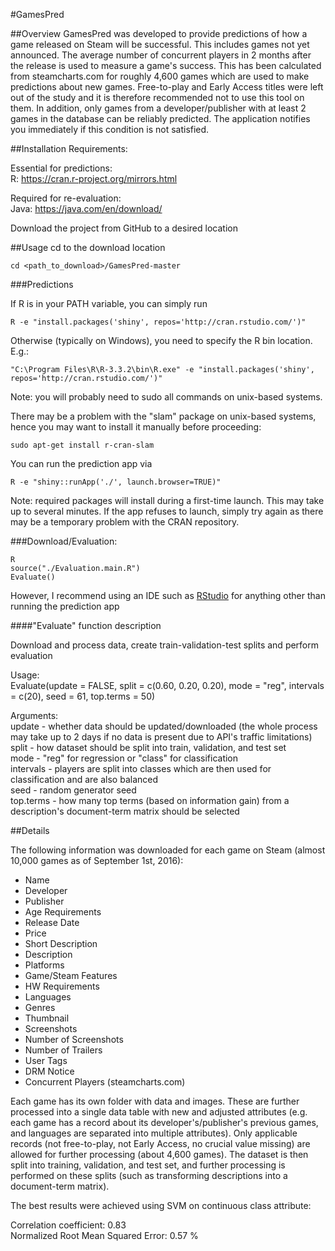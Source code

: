 #GamesPred

##Overview
GamesPred was developed to provide predictions of how a game released on Steam will be successful. This includes games not yet announced. The average number of concurrent players in 2 months after the release is used to measure a game's success. This has been calculated from steamcharts.com for roughly 4,600 games which are used to make predictions about new games. Free-to-play and Early Access titles were left out of the study and it is therefore recommended not to use this tool on them. In addition, only games from a developer/publisher with at least 2 games in the database can be reliably predicted. The application notifies you immediately if this condition is not satisfied.

##Installation
Requirements:

Essential for predictions:  
R: https://cran.r-project.org/mirrors.html

Required for re-evaluation:  
Java: https://java.com/en/download/

Download the project from GitHub to a desired location  

##Usage
cd to the download location

    cd <path_to_download>/GamesPred-master

###Predictions

If R is in your PATH variable, you can simply run

    R -e "install.packages('shiny', repos='http://cran.rstudio.com/')"

Otherwise (typically on Windows), you need to specify the R bin location. E.g.:

    "C:\Program Files\R\R-3.3.2\bin\R.exe" -e "install.packages('shiny', repos='http://cran.rstudio.com/')"

Note: you will probably need to sudo all commands on unix-based systems.
	
There may be a problem with the "slam" package on unix-based systems, hence you may want to install it manually before proceeding:

	sudo apt-get install r-cran-slam

You can run the prediction app via

    R -e "shiny::runApp('./', launch.browser=TRUE)"

Note: required packages will install during a first-time launch. This may take up to several minutes. If the app refuses to launch, simply try again as there may be a temporary problem with the CRAN repository.


###Download/Evaluation:

    R
    source("./Evaluation.main.R")
    Evaluate()

However, I recommend using an IDE such as [RStudio](https://www.rstudio.com/products/rstudio/download/) for anything other than running the prediction app

####"Evaluate" function description

Download and process data, create train-validation-test splits and perform evaluation

Usage:  
Evaluate(update = FALSE, split = c(0.60, 0.20, 0.20), mode = "reg", intervals = c(20), seed = 61, top.terms = 50)

Arguments:  
update - whether data should be updated/downloaded  (the whole process may take up to 2 days if no data is present due to API's traffic limitations)
split - how dataset should be split into train, validation, and test set  
mode - "reg" for regression or "class" for classification  
intervals - players are split into classes which are then used for classification and are also balanced  
seed - random generator seed  
top.terms - how many top terms (based on information gain) from a description's document-term matrix should be selected


##Details

The following information was downloaded for each game on Steam (almost 10,000 games as of September 1st, 2016):

* Name  
* Developer  
* Publisher  
* Age Requirements  
* Release Date  
* Price  
* Short Description  
* Description  
* Platforms  
* Game/Steam Features  
* HW Requirements  
* Languages  
* Genres  
* Thumbnail  
* Screenshots  
* Number of Screenshots  
* Number of Trailers  
* User Tags  
* DRM Notice  
* Concurrent Players (steamcharts.com)  

Each game has its own folder with data and images. These are further processed into a single data table with new and adjusted attributes (e.g. each game has a record about its developer's/publisher's previous games, and languages are separated into multiple attributes). Only applicable records (not free-to-play, not Early Access, no crucial value missing) are allowed for further processing (about 4,600 games). The dataset is then split into training, validation, and test set, and further processing is performed on these splits (such as transforming descriptions into a document-term matrix).

The best results were achieved using SVM on continuous class attribute:

Correlation coefficient: 0.83  
Normalized Root Mean Squared Error: 0.57 %
